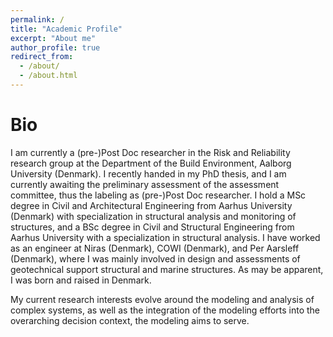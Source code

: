 ```yaml
---
permalink: /
title: "Academic Profile"
excerpt: "About me"
author_profile: true
redirect_from: 
  - /about/
  - /about.html
---
```


Bio
======
I am currently a (pre-)Post Doc researcher in the Risk and Reliability research group at the Department of the Build Environment, Aalborg University (Denmark). I recently handed in my PhD thesis, and I am currently awaiting the preliminary assessment of the assessment committee, thus the labeling as (pre-)Post Doc researcher. I hold a MSc degree in Civil and Architectural Engineering from Aarhus University (Denmark) with specialization in structural analysis and monitoring of structures, and a BSc degree in Civil and Structural Engineering from Aarhus University with a specialization in structural analysis. I have worked as an engineer at Niras (Denmark), COWI (Denmark), and Per Aarsleff (Denmark), where I was mainly involved in design and assessments of geotechnical support structural and marine structures. As may be apparent, I was born and raised in Denmark.

My current research interests evolve around the modeling and analysis of complex systems, as well as the integration of the modeling efforts into the overarching decision context, the modeling aims to serve.   


